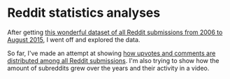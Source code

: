 # Reddit statistics analyses

After getting [this wonderful dataset of all Reddit submissions from 2006 to August 2015](https://www.reddit.com/r/datasets/comments/3mg812/full_reddit_submission_corpus_now_available_2006/), I went off and explored the data.

So far, I've made an attempt at showing [how upvotes and comments are distributed among all Reddit submissions](http://jeroendelcour.nl/blog/Reddits-attention-inequality).
I'm also trying to show how the amount of subreddits grew over the years and their activity in a video.
